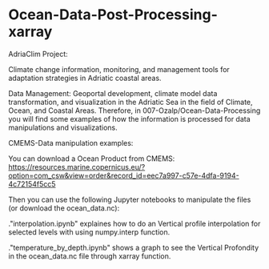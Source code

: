 # Ocean-Data-Post-Processing-xarray

AdriaClim Project:

Climate change information, monitoring, and management tools for adaptation strategies in Adriatic coastal areas.

Data Management: Geoportal development, climate model data transformation, and visualization in the Adriatic Sea in the field of Climate, Ocean, and Coastal Areas. Therefore, in 007-Ozalp/Ocean-Data-Processing you will find some examples of how the information is processed for data manipulations and visualizations.

CMEMS-Data manipulation examples:

You can download a Ocean Product from CMEMS:
https://resources.marine.copernicus.eu/?option=com_csw&view=order&record_id=eec7a997-c57e-4dfa-9194-4c72154f5cc5

Then you can use the following Jupyter notebooks to manipulate the files (or download the ocean_data.nc):

."interpolation.ipynb" explaines how to do an Vertical profile interpolation for selected levels with using numpy.interp function.

."temperature_by_depth.ipynb" shows a graph to see the Vertical Profondity in the ocean_data.nc file through xarray function.
